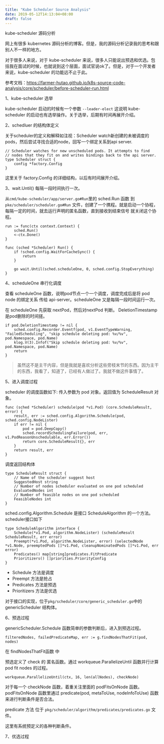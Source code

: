 ```yaml
---
title: "Kube Scheduler Source Analysis"
date: 2019-05-12T14:13:04+08:00
draft: false
---
```


kube-scheduler 源码分析

网上有很多 kubernetes 源码分析的博客。但是，我的源码分析记录我的思考和跟别人不一样的地方。

对于很多人来说，对于 kube-scheduler 来说，很多人只能说出预选和优选。包括我在面试的时候，也就说到这个层面，面试官说ok了。但是，对于一个开发者来说，kube-scheduler 的功能远不止于此。

参考文档：https://farmer-hutao.github.io/k8s-source-code-analysis/core/scheduler/before-scheduler-run.html

1、kube-scheduler 选举

kube-scheduler 启动的时候有一个参数 `--leader-elect` 这说明 kube-scheduler 的启动也有选举操作。关于选举，后期有时间再展开介绍。

2、schedluer 的结构体定义

关于scheduler的定义和解释如注视：Scheduler watch新创建的未被调度的pods，然后尝试寻找合适的node，回写一个绑定关系到api server.

```golang
// Scheduler watches for new unscheduled pods. It attempts to find
// nodes that they fit on and writes bindings back to the api server.
type Scheduler struct {
	config *factory.Config
}
```
这里关于 factory.Config 的详细结构，以后有时间展开介绍。

3、wait.Until() 每隔一段时间执行一次。

从`cmd/kube-scheduler/app/server.go#Run`里的 sched.Run 函数 到 	`pke/scheduler/scheduler.go#Run` 文件，创建了一个携程。就是启动一个协程，每隔一定的时间，就去运行声明的匿名函数，直到接收到结束信号 就关闭这个协程。
```golang
run := func(ctx context.Context) {
	sched.Run()
	<-ctx.Done()
}

func (sched *Scheduler) Run() {
	if !sched.config.WaitForCacheSync() {
		return
	}

	go wait.Until(sched.scheduleOne, 0, sched.config.StopEverything)
}
```

4、scheduleOne 串行化调度

查看 scheduleOne 函数，说明pod节点一个一个调度，调度完成后是将 pod node 的绑定关系 传给 api-server。scheduleOne 又是每隔一段时间运行一次。

在 scheduleOne 先获取 nextPod，然后对nextPod 判断。 DeletionTimestamp 是pod删除的时间搓。
```golang
if pod.DeletionTimestamp != nil {
	sched.config.Recorder.Eventf(pod, v1.EventTypeWarning, "FailedScheduling", "skip schedule deleting pod: %v/%v", pod.Namespace, pod.Name)
	klog.V(3).Infof("Skip schedule deleting pod: %v/%v", pod.Namespace, pod.Name)
	return
}
```
> 虽然这不是主干内容，但是我就是喜欢分析这些旁枝末节的东西。因为主干的东西，我看了，知道了，已经有人做过了。我就不做这件事情了。

5、进入调度过程

scheduler 的调度函数如下: 传入参数为 pod 对象。返回值为 ScheduleResult 对象。

```golang
func (sched *Scheduler) schedule(pod *v1.Pod) (core.ScheduleResult, error) {
	result, err := sched.config.Algorithm.Schedule(pod, sched.config.NodeLister)
	if err != nil {
		pod = pod.DeepCopy()
		sched.recordSchedulingFailure(pod, err, v1.PodReasonUnschedulable, err.Error())
		return core.ScheduleResult{}, err
	}
	return result, err
}
```

调度返回结构体
```golang
type ScheduleResult struct {
	// Name of the scheduler suggest host
	SuggestedHost string
	// Number of nodes scheduler evaluated on one pod scheduled
	EvaluatedNodes int
	// Number of feasible nodes on one pod scheduled
	FeasibleNodes int
}
```

sched.config.Algorithm.Schedule 是接口 ScheduleAlgorithm 的一个方法。scheduler接口如下
```golang
type ScheduleAlgorithm interface {
	Schedule(*v1.Pod, algorithm.NodeLister) (scheduleResult ScheduleResult, err error)
	Preempt(*v1.Pod, algorithm.NodeLister, error) (selectedNode *v1.Node, preemptedPods []*v1.Pod, cleanupNominatedPods []*v1.Pod, err error)
	Predicates() map[string]predicates.FitPredicate
	Prioritizers() []priorities.PriorityConfig
}
```

- Schedule 方法是调度
- Preempt 方法是抢占
- Predicates 方法是预选
- Prioritizers 方法是优选

对于接口的实现，位于`pkg/scheduler/core/generic_scheduler.go`中的 genericScheduler 结构体。


6、预选过程

genericScheduler.Schedule 函数简单的参数判断后，进入到预选过程。

```golang
filteredNodes, failedPredicateMap, err := g.findNodesThatFit(pod, nodes)
```
在 findNodesThatFit函数 中


预选定义了 check 的 匿名函数。通过 workqueue.ParallelizeUntil 函数并行计算 pod fit nodes 的过程。

```
workqueue.ParallelizeUntil(ctx, 16, len(allNodes), checkNode)
```

对于每一个 checkNode 函数，着重关注里面的 podFitsOnNode 函数。podFitsOnNode 函数里通过 predicate(pod, metaToUse, nodeInfoToUse) 函数来进行判断条件是否合法。

predicate 方法 位于 `pkg/scheduler/algorithm/predicates/predicates.go` 文件。

这里有系统预定义的各种判断条件。

7、优选过程



